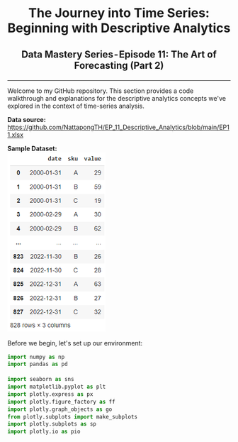 # <p align="center"> The Journey into Time Series: Beginning with Descriptive Analytics  </p>
## <p align="center"> Data Mastery Series - Episode 11: The Art of Forecasting (Part 2) </p>

---

Welcome to my GitHub repository. This section provides a code walkthrough and explanations for the descriptive analytics concepts we've explored in the context of time-series analysis.

**Data source:** 
https://github.com/NattapongTH/EP_11_Descriptive_Analytics/blob/main/EP11.xlsx

**Sample Dataset:**
<br>
![alt](https://github.com/NattapongTH/EP_11_Descriptive_Analytics/blob/main/Photo/11.%20Dataset.png)

Before we begin, let's set up our environment:

```python 
import numpy as np
import pandas as pd

import seaborn as sns
import matplotlib.pyplot as plt
import plotly.express as px
import plotly.figure_factory as ff
import plotly.graph_objects as go
from plotly.subplots import make_subplots
import plotly.subplots as sp
import plotly.io as pio
```
